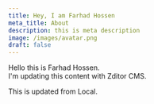 ```yaml
---
title: Hey, I am Farhad Hossen
meta_title: About
description: this is meta description
image: /images/avatar.png
draft: false
---
```

Hello this is Farhad Hossen. \
I'm updating this content with Zditor CMS. 

This is updated from Local. 
